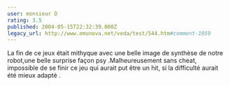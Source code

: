 ```yaml
---
user: monsieur D
rating: 3.5
published: 2004-05-15T22:32:39.000Z
legacy_url: http://www.emunova.net/veda/test/544.htm#comment-1959
---
```

La fin de ce jeux était mithyque avec une belle image de synthèse de notre robot,une belle surprise façon psy .Malheureusement sans cheat, impossible de se finir ce jeu qui aurait put être un hit, si la difficulté aurait été mieux adapté .